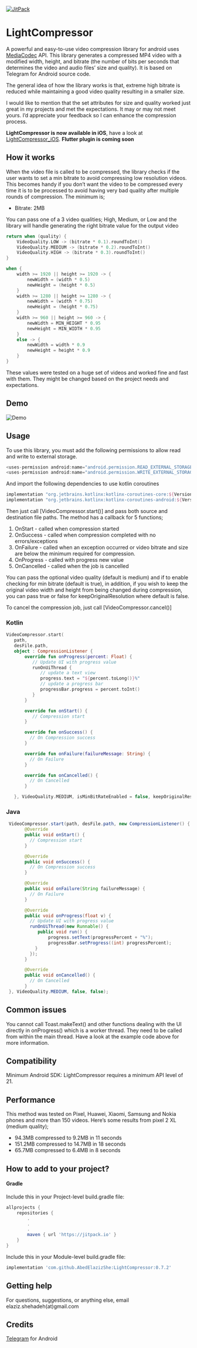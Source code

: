 [![JitPack](https://jitpack.io/v/AbedElazizShe/LightCompressor.svg)](https://jitpack.io/#AbedElazizShe/LightCompressor)


# LightCompressor
A powerful and easy-to-use video compression library for android uses [MediaCodec](https://developer.android.com/reference/android/media/MediaCodec) API. This library generates a compressed MP4 video with a modified width, height, and bitrate (the number of bits per
seconds that determines the video and audio files’ size and quality). It is based on Telegram for Android source code.

The general idea of how the library works is that, extreme high bitrate is reduced while maintaining a good video quality resulting in a smaller size.

I would like to mention that the set attributes for size and quality worked just great in my projects and met the expectations. It may or may not meet yours. I’d appreciate your feedback so I can enhance the compression process.

**LightCompressor is now available in iOS**, have a look at [LightCompressor_iOS](https://github.com/AbedElazizShe/LightCompressor_iOS).
**Flutter plugin is coming soon**

## How it works
When the video file is called to be compressed, the library checks if the user wants to set a min bitrate to avoid compressing low resolution videos. This becomes handy if you don’t want the video to be compressed every time it is to be processed to avoid having very bad quality after multiple rounds of compression. The minimum is;
* Bitrate: 2MB

You can pass one of a 3 video qualities; High, Medium, or Low and the library will handle generating the right bitrate value for the output video
```kotlin
return when (quality) {
    VideoQuality.LOW -> (bitrate * 0.1).roundToInt()
    VideoQuality.MEDIUM -> (bitrate * 0.2).roundToInt()
    VideoQuality.HIGH -> (bitrate * 0.3).roundToInt()
}

when {
    width >= 1920 || height >= 1920 -> {
        newWidth = (width * 0.5)
        newHeight = (height * 0.5)
    }
    width >= 1280 || height >= 1280 -> {
        newWidth = (width * 0.75)
        newHeight = (height * 0.75)
    }
    width >= 960 || height >= 960 -> {
        newWidth = MIN_HEIGHT * 0.95
        newHeight = MIN_WIDTH * 0.95
    }
    else -> {
        newWidth = width * 0.9
        newHeight = height * 0.9
    }
}
```
These values were tested on a huge set of videos and worked fine and fast with them. They might be changed based on the project needs and expectations.

## Demo
![Demo](/pictures/demo.gif)

Usage
--------
To use this library, you must add the following permissions to allow read and write to external storage.
```java
<uses-permission android:name="android.permission.READ_EXTERNAL_STORAGE"/>
<uses-permission android:name="android.permission.WRITE_EXTERNAL_STORAGE"/>
```
And import the following dependencies to use kotlin coroutines

```groovy
implementation "org.jetbrains.kotlinx:kotlinx-coroutines-core:${Version.coroutines}"
implementation "org.jetbrains.kotlinx:kotlinx-coroutines-android:${Version.coroutines}"
```

Then just call [VideoCompressor.start()] and pass both source and destination file paths. The method has a callback for 5 functions;
1) OnStart - called when compression started
2) OnSuccess - called when compression completed with no errors/exceptions
3) OnFailure - called when an exception occurred or video bitrate and size are below the minimum required for compression.
4) OnProgress - called with progress new value
5) OnCancelled - called when the job is cancelled

You can pass the optional video quality (default is medium) and if to enable checking for min bitrate (default is true), in addition, if you wish to keep the
original video width and height from being changed during compression, you can pass true or false for keepOriginalResolution where default is false.

To cancel the compression job, just call [VideoCompressor.cancel()]

### Kotlin

```kotlin
VideoCompressor.start(
   path,
   desFile.path,
   object : CompressionListener {
       override fun onProgress(percent: Float) {
          // Update UI with progress value
          runOnUiThread {
             // update a text view
             progress.text = "${percent.toLong()}%"
             // update a progress bar
             progressBar.progress = percent.toInt()
          }
       }

       override fun onStart() {
          // Compression start
       }

       override fun onSuccess() {
         // On Compression success
       }

       override fun onFailure(failureMessage: String) {
         // On Failure
       }

       override fun onCancelled() {
         // On Cancelled
       }

   }, VideoQuality.MEDIUM, isMinBitRateEnabled = false, keepOriginalResolution = false)
```
### Java

```java
 VideoCompressor.start(path, desFile.path, new CompressionListener() {
       @Override
       public void onStart() {
         // Compression start
       }

       @Override
       public void onSuccess() {
         // On Compression success
       }

       @Override
       public void onFailure(String failureMessage) {
         // On Failure
       }

       @Override
       public void onProgress(float v) {
         // Update UI with progress value
         runOnUiThread(new Runnable() {
            public void run() {
                progress.setText(progressPercent + "%");
                progressBar.setProgress((int) progressPercent);
           }
         });
       }

       @Override
       public void onCancelled() {
         // On Cancelled
       }
 }, VideoQuality.MEDIUM, false, false);
```

## Common issues
You cannot call Toast.makeText() and other functions dealing with the UI directly in onProgress() which is a worker thread. They need to be called
from within the main thread. Have a look at the example code above for more information.

## Compatibility
Minimum Android SDK: LightCompressor requires a minimum API level of 21.

## Performance
This method was tested on Pixel, Huawei, Xiaomi, Samsung and Nokia phones and more than 150 videos.
Here’s some results from pixel 2 XL (medium quality);
* 94.3MB compressed to 9.2MB in 11 seconds
* 151.2MB compressed to 14.7MB in 18 seconds
* 65.7MB compressed to 6.4MB in 8 seconds

## How to add to your project?
#### Gradle

Include this in your Project-level build.gradle file:
```groovy
allprojects {
    repositories {
        .
        .
        .
        maven { url 'https://jitpack.io' }
    }
}
```

Include this in your Module-level build.gradle file:

```groovy
implementation 'com.github.AbedElazizShe:LightCompressor:0.7.2'
```

## Getting help
For questions, suggestions, or anything else, email elaziz.shehadeh(at)gmail.com

## Credits
[Telegram](https://github.com/DrKLO/Telegram) for Android
